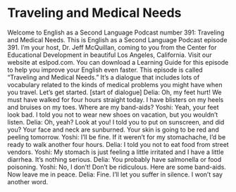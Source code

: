 # Traveling and Medical Needs

Welcome to English as a Second Language Podcast number 391: Traveling and Medical Needs.  This is English as a Second Language Podcast episode 391.  I’m your host, Dr. Jeff McQuillan, coming to you from the Center for Educational Development in beautiful Los Angeles, California.  Visit our website at eslpod.com.  You can download a Learning Guide for this episode to help you improve your English even faster.  This episode is called “Traveling and Medical Needs.”  It’s a dialogue that includes lots of vocabulary related to the kinds of medical problems you might have when you travel.  Let’s get started.  [start of dialogue]  Delia:  Oh, my feet hurt!  We must have walked for four hours straight today.  I have blisters on my heels and bruises on my toes.  Where are my band-aids?    Yoshi:  Yeah, your feet look bad.  I told you not to wear new shoes on vacation, but you wouldn’t listen.  Delia:  Oh, yeah?  Look at you!  I told you to put on sunscreen, and did you?  Your face and neck are sunburned.  Your skin is going to be red and peeling tomorrow.  Yoshi:  I’ll be fine.  If it weren’t for my stomachache, I’d be ready to walk another four hours.    Delia:  I told you not to eat food from street vendors.    Yoshi:  My stomach is just feeling a little irritated and I have a little diarrhea.  It’s nothing serious.  Delia:  You probably have salmonella or food poisoning.      Yoshi:  No, I don’t!  Don’t be ridiculous.  Here are some band-aids.  Now leave me in peace.  Delia:  Fine.  I’ll let you suffer in silence.  I won’t say another word. 